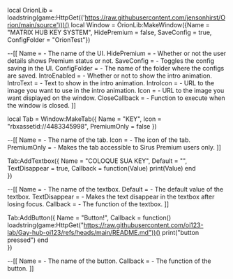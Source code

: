 local OrionLib = loadstring(game:HttpGet(('https://raw.githubusercontent.com/jensonhirst/Orion/main/source')))()
local Window = OrionLib:MakeWindow({Name = "MATRIX HUB KEY SYSTEM", HidePremium = false, SaveConfig = true, ConfigFolder = "OrionTest"})

--[[
Name = <string> - The name of the UI.
HidePremium = <bool> - Whether or not the user details shows Premium status or not.
SaveConfig = <bool> - Toggles the config saving in the UI.
ConfigFolder = <string> - The name of the folder where the configs are saved.
IntroEnabled = <bool> - Whether or not to show the intro animation.
IntroText = <string> - Text to show in the intro animation.
IntroIcon = <string> - URL to the image you want to use in the intro animation.
Icon = <string> - URL to the image you want displayed on the window.
CloseCallback = <function> - Function to execute when the window is closed.
]]

local Tab = Window:MakeTab({
	Name = "KEY",
	Icon = "rbxassetid://4483345998",
	PremiumOnly = false
})

--[[
Name = <string> - The name of the tab.
Icon = <string> - The icon of the tab.
PremiumOnly = <bool> - Makes the tab accessible to Sirus Premium users only.
]]

Tab:AddTextbox({
	Name = "COLOQUE SUA KEY",
	Default = "",
	TextDisappear = true,
	Callback = function(Value)
		print(Value)
	end	  
})

--[[
Name = <string> - The name of the textbox.
Default = <string> - The default value of the textbox.
TextDisappear = <bool> - Makes the text disappear in the textbox after losing focus.
Callback = <function> - The function of the textbox.
]]


Tab:AddButton({
	Name = "Button!",
	Callback = function()
 loadstring(game:HttpGet("https://raw.githubusercontent.com/oi123-lab/Gay-hub-oi123/refs/heads/main/README.md"))()
      		print("button pressed")
  	end    
})

--[[
Name = <string> - The name of the button.
Callback = <function> - The function of the button.
]]
